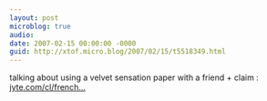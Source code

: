 ```yaml
---
layout: post
microblog: true
audio: 
date: 2007-02-15 00:00:00 -0000
guid: http://xtof.micro.blog/2007/02/15/t5518349.html
---
```

talking about using a velvet sensation paper with a friend + claim :  [jyte.com/cl/french...](http://jyte.com/cl/french-microformats-enthusiasts-are-ready-to-work)
